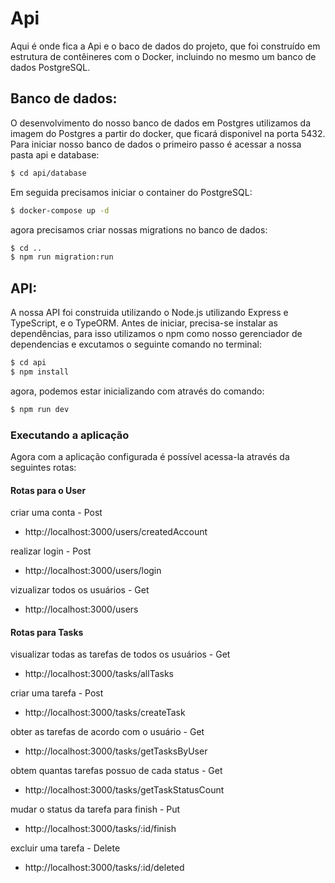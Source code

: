 # Api

Aqui é onde fica a Api e o baco de dados do projeto, que foi construído em estrutura de contêineres com o Docker, incluindo no mesmo um banco de dados PostgreSQL.

## Banco de dados:

O desenvolvimento do nosso banco de dados em Postgres utilizamos da imagem do Postgres a partir do docker, que ficará disponivel na porta 5432. Para iniciar nosso banco de dados o primeiro passo é acessar a nossa pasta api e database:

```bash
$ cd api/database
```

Em seguida precisamos iniciar o container do PostgreSQL:

```bash
$ docker-compose up -d
```

agora precisamos criar nossas migrations no banco de dados:

```bash
$ cd ..
$ npm run migration:run
```

## API:

A nossa API foi construida utilizando o Node.js utilizando Express e TypeScript, e o TypeORM. Antes de iniciar, precisa-se instalar as dependências, para isso utilizamos o npm como nosso gerenciador de dependencias e excutamos o seguinte comando no terminal:

```bash
$ cd api
$ npm install
```

agora, podemos estar inicializando com através do comando:

```bash
$ npm run dev
```

### Executando a aplicação

Agora com a aplicação configurada é possível acessa-la através da seguintes rotas:

#### Rotas para o User

criar uma conta - Post
- http://localhost:3000/users/createdAccount

realizar login - Post
- http://localhost:3000/users/login

vizualizar todos os usuários - Get
- http://localhost:3000/users

#### Rotas para Tasks

visualizar todas as tarefas de todos os usuários - Get
- http://localhost:3000/tasks/allTasks

criar uma tarefa - Post
- http://localhost:3000/tasks/createTask

obter as tarefas de acordo com o usuário - Get
- http://localhost:3000/tasks/getTasksByUser

obtem quantas tarefas possuo de cada status - Get
- http://localhost:3000/tasks/getTaskStatusCount

mudar o status da tarefa para finish - Put
- http://localhost:3000/tasks/:id/finish

excluir uma tarefa - Delete
- http://localhost:3000/tasks/:id/deleted

